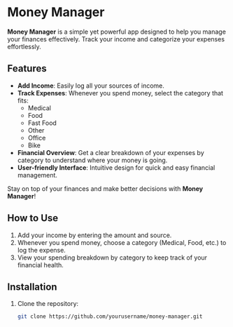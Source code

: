 # Money Manager

**Money Manager** is a simple yet powerful app designed to help you manage your finances effectively. Track your income and categorize your expenses effortlessly.

## Features

- **Add Income**: Easily log all your sources of income.
- **Track Expenses**: Whenever you spend money, select the category that fits:
  - Medical
  - Food
  - Fast Food
  - Other
  - Office
  - Bike
- **Financial Overview**: Get a clear breakdown of your expenses by category to understand where your money is going.
- **User-friendly Interface**: Intuitive design for quick and easy financial management.

Stay on top of your finances and make better decisions with **Money Manager**!

## How to Use

1. Add your income by entering the amount and source.
2. Whenever you spend money, choose a category (Medical, Food, etc.) to log the expense.
3. View your spending breakdown by category to keep track of your financial health.

## Installation

1. Clone the repository:

   ```bash
   git clone https://github.com/yourusername/money-manager.git
